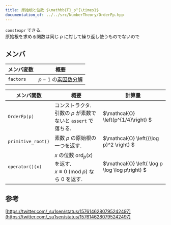 ```yaml
---
title: 原始根と位数 $\mathbb{F}_p^{\times}$
documentation_of: ../../src/NumberTheory/OrderFp.hpp
---
```


`constexpr` できる. \
原始根を求める関数は同じ $p$ に対して繰り返し使うものでないので

## メンバ

| メンバ変数 | 概要 |
| ---| --- |
|`factors`| $p-1$ の[素因数分解](md/NumberTheory/Factors.md)|

| メンバ関数 | 概要 | 計算量  |
| ---| --- | ---|
| `OrderFp(p)` | コンストラクタ. <br> 引数の $p$ が素数でないと `assert` で落ちる. | $\mathcal{O} \left(p^{1/4}\right) $  |
| `primitive_root()` | 素数 $p$ の原始根の一つを返す.| $\mathcal{O} \left((\log p)^2 \right) $|
| `operator()(x)` | $x$ の位数 $\mathrm{ord}_p(x)$ を返す. <br> $x\equiv 0 \ (\mathrm{mod} \ p)$ なら $0$ を返す. |  $\mathcal{O} \left( \log p \log \log p\right) $ |

## 参考
[https://twitter.com/_su1sen/status/1576146280795242497](https://twitter.com/_su1sen/status/1576146280795242497)